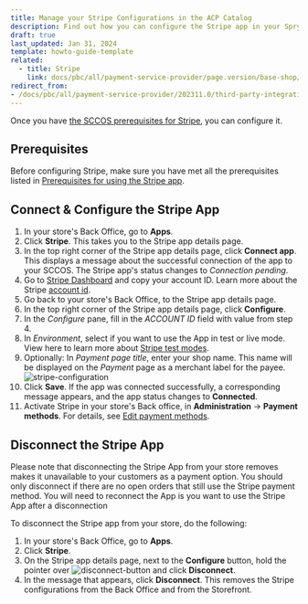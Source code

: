 ```yaml
---
title: Manage your Stripe Configurations in the ACP Catalog
description: Find out how you can configure the Stripe app in your Spryker shop
draft: true
last_updated: Jan 31, 2024
template: howto-guide-template
related:
  - title: Stripe
    link: docs/pbc/all/payment-service-provider/page.version/base-shop/third-party-integrations/stripe/stripe.html
redirect_from:
- /docs/pbc/all/payment-service-provider/202311.0/third-party-integrations/stripe/install-stripe.html
---
```

Once you have [the SCCOS prerequisites for Stripe](/docs/pbc/all/payment-service-provider/{{page.version}}/base-shop/third-party-integrations/stripe/install-stripe.html), you can configure it.

## Prerequisites

Before configuring Stripe, make sure you have met all the prerequisites listed in [Prerequisites for using the Stripe app](/docs/pbc/all/payment-service-provider/{{page.version}}/base-shop/third-party-integrations/stripe/stripe.html#prerequisites-for-using-the-stripe-app).

## Connect & Configure the Stripe App

1. In your store's Back Office, go to **Apps**.
2. Click **Stripe**.
   This takes you to the Stripe app details page.
3. In the top right corner of the Stripe app details page, click **Connect app**.
   This displays a message about the successful connection of the app to your SCCOS. The Stripe app's status changes to *Connection pending*.
4. Go to [Stripe Dashboard](https://dashboard.stripe.com) and copy your account ID. Learn more about the Stripe [account id](https://stripe.com/docs/payments/account).
5. Go back to your store's Back Office, to the Stripe app details page.
6. In the top right corner of the Stripe app details page, click **Configure**.
7. In the *Configure* pane, fill in the *ACCOUNT ID* field with value from step 4.
8. In *Environment*, select if you want to use the App in test or live mode. View here to learn more about [Stripe test modes](https://stripe.com/docs/test-mode).
9. Optionally: In *Payment page title*, enter your shop name. This name will be displayed on the *Payment* page as a merchant label for the payee.
![stripe-configuration](https://spryker.s3.eu-central-1.amazonaws.com/docs/pbc/all/payment-service-providers/stripe/configure-stripe/stripe-configuration.png)
10. Click **Save**.
If the app was connected successfully, a corresponding message appears, and the app status changes to **Connected**. 
11. Activate Stripe in your store's Back office, in **Administration** -> **Payment methods**. For details, see [Edit payment methods](/docs/pbc/all/payment-service-provider/{{page.version}}/base-shop/manage-in-the-back-office/edit-payment-methods.html).


## Disconnect the Stripe App
Please note that disconnecting the Stripe App from your store removes makes it unavailable to your customers as a payment option. 
You should only disconnect if there are no open orders that still use the Stripe payment method.
You will need to reconnect the App is you want to use the Stripe App after a disconnection

To disconnect the Stripe app from your store, do the following:
1. In your store's Back Office, go to **Apps**.
2. Click **Stripe**.
3. On the Stripe app details page, next to the **Configure** button, hold the pointer over <span class="inline-img">![disconnect-button](https://spryker.s3.eu-central-1.amazonaws.com/docs/aop/user/apps/bazzarvoice/disconnect-button.png)</span> and click **Disconnect**.
4. In the message that appears, click **Disconnect**. This removes the Stripe configurations from the Back Office and from the Storefront.

